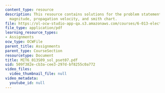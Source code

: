 ```yaml
---
content_type: resource
description: This resource contains solutions for the problem statements related to
  magnitude, propagation velocity, and smith chart.
file: https://ol-ocw-studio-app-qa.s3.amazonaws.com/courses/6-013-electromagnetics-and-applications-spring-2009/509f382ecb3acee3297dbf8255c0a772_MIT6_013S09_sol_pset07.pdf
file_type: application/pdf
learning_resource_types:
- Assignments
ocw_type: OCWFile
parent_title: Assignments
parent_type: CourseSection
resourcetype: Document
title: MIT6_013S09_sol_pset07.pdf
uid: 509f382e-cb3a-cee3-297d-bf8255c0a772
video_files:
  video_thumbnail_file: null
video_metadata:
  youtube_id: null
---
```

